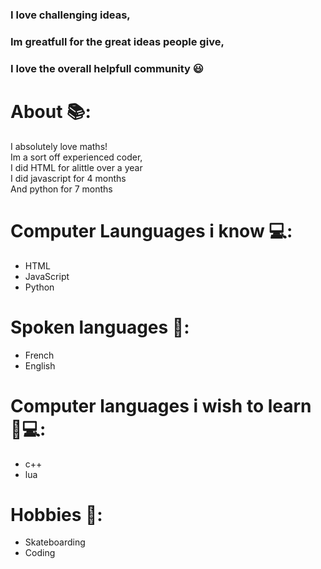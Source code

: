 ### I love challenging ideas,</br>
### Im greatfull for the great ideas people give,</br>
### I love the overall helpfull community 😃</br> 
# About 📚:
I absolutely love maths!</br>
Im a sort off experienced coder,</br>
I did HTML for alittle over a year</br>
I did javascript for 4 months</br>
And python for 7 months</br>

# Computer Launguages i know 💻:
- HTML
- JavaScript
- Python

# Spoken languages 💬:
- French
- English

# Computer languages i wish to learn 💬💻:
- c++
- lua

# Hobbies 🧗‍:
- Skateboarding
- Coding

